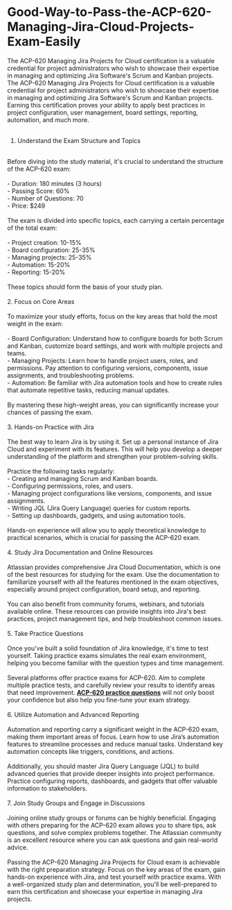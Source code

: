 # Good-Way-to-Pass-the-ACP-620-Managing-Jira-Cloud-Projects-Exam-Easily
The ACP-620 Managing Jira Projects for Cloud certification is a valuable credential for project administrators who wish to showcase their expertise in managing and optimizing Jira Software's Scrum and Kanban projects.
The ACP-620 Managing Jira Projects for Cloud certification is a valuable credential for project administrators who wish to showcase their expertise in managing and optimizing Jira Software's Scrum and Kanban projects. Earning this certification proves your ability to apply best practices in project configuration, user management, board settings, reporting, automation, and much more.<br />
<br />
1. Understand the Exam Structure and Topics<br />
<br />
Before diving into the study material, it's crucial to understand the structure of the ACP-620 exam:<br />
<br />
- Duration: 180 minutes (3 hours)<br />
- Passing Score: 60%<br />
- Number of Questions: 70<br />
- Price: $249<br />
<br />
The exam is divided into specific topics, each carrying a certain percentage of the total exam:<br />
<br />
- Project creation: 10-15%<br />
- Board configuration: 25-35%<br />
- Managing projects: 25-35%<br />
- Automation: 15-20%<br />
- Reporting: 15-20%<br />
<br />
These topics should form the basis of your study plan.<br />
<br />
2. Focus on Core Areas<br />
<br />
To maximize your study efforts, focus on the key areas that hold the most weight in the exam:<br />
<br />
- Board Configuration: Understand how to configure boards for both Scrum and Kanban, customize board settings, and work with multiple projects and teams.<br />
- Managing Projects: Learn how to handle project users, roles, and permissions. Pay attention to configuring versions, components, issue assignments, and troubleshooting problems.<br />
- Automation: Be familiar with Jira automation tools and how to create rules that automate repetitive tasks, reducing manual updates.<br />
<br />
By mastering these high-weight areas, you can significantly increase your chances of passing the exam.<br />
<br />
3. Hands-on Practice with Jira<br />
<br />
The best way to learn Jira is by using it. Set up a personal instance of Jira Cloud and experiment with its features. This will help you develop a deeper understanding of the platform and strengthen your problem-solving skills.<br />
<br />
Practice the following tasks regularly:<br />
- Creating and managing Scrum and Kanban boards.<br />
- Configuring permissions, roles, and users.<br />
- Managing project configurations like versions, components, and issue assignments.<br />
- Writing JQL (Jira Query Language) queries for custom reports.<br />
- Setting up dashboards, gadgets, and using automation tools.<br />
<br />
Hands-on experience will allow you to apply theoretical knowledge to practical scenarios, which is crucial for passing the ACP-620 exam.<br />
<br />
4. Study Jira Documentation and Online Resources<br />
<br />
Atlassian provides comprehensive Jira Cloud Documentation, which is one of the best resources for studying for the exam. Use the documentation to familiarize yourself with all the features mentioned in the exam objectives, especially around project configuration, board setup, and reporting.<br />
<br />
You can also benefit from community forums, webinars, and tutorials available online. These resources can provide insights into Jira's best practices, project management tips, and help troubleshoot common issues.<br />
<br />
5. Take Practice Questions<br />
<br />
Once you've built a solid foundation of Jira knowledge, it's time to test yourself. Taking practice exams simulates the real exam environment, helping you become familiar with the question types and time management.<br />
<br />
Several platforms offer practice exams for ACP-620. Aim to complete multiple practice tests, and carefully review your results to identify areas that need improvement. <strong><a href="https://www.dumpsinfo.com/exam/acp-620/" target="_blank">ACP-620 practice questions</a></strong> will not only boost your confidence but also help you fine-tune your exam strategy.<br />
<br />
6. Utilize Automation and Advanced Reporting<br />
<br />
Automation and reporting carry a significant weight in the ACP-620 exam, making them important areas of focus. Learn how to use Jira’s automation features to streamline processes and reduce manual tasks. Understand key automation concepts like triggers, conditions, and actions.<br />
<br />
Additionally, you should master Jira Query Language (JQL) to build advanced queries that provide deeper insights into project performance. Practice configuring reports, dashboards, and gadgets that offer valuable information to stakeholders.<br />
<br />
7. Join Study Groups and Engage in Discussions<br />
<br />
Joining online study groups or forums can be highly beneficial. Engaging with others preparing for the ACP-620 exam allows you to share tips, ask questions, and solve complex problems together. The Atlassian community is an excellent resource where you can ask questions and gain real-world advice.<br />
<br />
Passing the ACP-620 Managing Jira Projects for Cloud exam is achievable with the right preparation strategy. Focus on the key areas of the exam, gain hands-on experience with Jira, and test yourself with practice exams. With a well-organized study plan and determination, you'll be well-prepared to earn this certification and showcase your expertise in managing Jira projects.<br />
